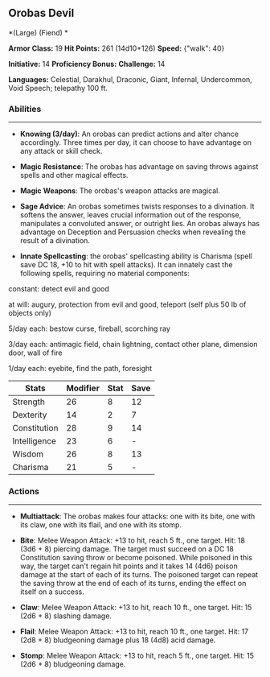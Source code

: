 ## Orobas Devil
*(Large) (Fiend) *

**Armor Class:** 19
**Hit Points:** 261 (14d10+126)
**Speed:** {"walk": 40}

**Initiative:** 14
**Proficiency Bonus:**
**Challenge:** 14

**Languages:** Celestial, Darakhul, Draconic, Giant, Infernal, Undercommon, Void Speech; telepathy 100 ft.

### Abilities
 --- 
- **Knowing (3/day)**: An orobas can predict actions and alter chance accordingly. Three times per day, it can choose to have advantage on any attack or skill check.

- **Magic Resistance**: The orobas has advantage on saving throws against spells and other magical effects.

- **Magic Weapons**: The orobas's weapon attacks are magical.

- **Sage Advice**: An orobas sometimes twists responses to a divination. It softens the answer, leaves crucial information out of the response, manipulates a convoluted answer, or outright lies. An orobas always has advantage on Deception and Persuasion checks when revealing the result of a divination.

- **Innate Spellcasting**: the orobas' spellcasting ability is Charisma (spell save DC 18, +10 to hit with spell attacks). It can innately cast the following spells, requiring no material components:

constant: detect evil and good

at will: augury, protection from evil and good, teleport (self plus 50 lb of objects only)

5/day each: bestow curse, fireball, scorching ray

3/day each: antimagic field, chain lightning, contact other plane, dimension door, wall of fire

1/day each: eyebite, find the path, foresight



| Stats | Modifier | Stat | Save
| ---- | ---- | ---- | ---- |
| Strength | 26 | 8 | 12 |
| Dexterity | 14 | 2 | 7 |
| Constitution | 28 | 9 | 14 |
| Intelligence | 23 | 6 | - |
| Wisdom | 26 | 8 | 13 |
| Charisma | 21 | 5 | - |

### Actions
 --- 
- **Multiattack**: The orobas makes four attacks: one with its bite, one with its claw, one with its flail, and one with its stomp.

- **Bite**: Melee Weapon Attack: +13 to hit, reach 5 ft., one target. Hit: 18 (3d6 + 8) piercing damage. The target must succeed on a DC 18 Constitution saving throw or become poisoned. While poisoned in this way, the target can't regain hit points and it takes 14 (4d6) poison damage at the start of each of its turns. The poisoned target can repeat the saving throw at the end of each of its turns, ending the effect on itself on a success.

- **Claw**: Melee Weapon Attack: +13 to hit, reach 10 ft., one target. Hit: 15 (2d6 + 8) slashing damage.

- **Flail**: Melee Weapon Attack: +13 to hit, reach 10 ft., one target. Hit: 17 (2d8 + 8) bludgeoning damage plus 18 (4d8) acid damage.

- **Stomp**: Melee Weapon Attack: +13 to hit, reach 5 ft., one target. Hit: 15 (2d6 + 8) bludgeoning damage.

